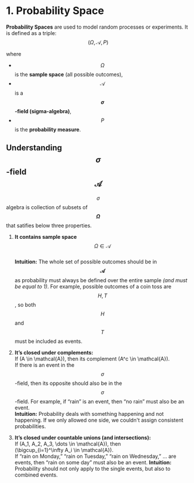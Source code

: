 # 1. Probability Space
**Probability Spaces** are used to model random processes or experiments. It is defined as a triple:
$$(\Omega, \mathcal{A}, P)$$

where  
- $$\Omega$$ is the **sample space** (all possible outcomes),  
- $$\mathcal{A}$$ is a **$$\sigma$$-field (sigma-algebra)**,  
- $$P$$ is the **probability measure**. 

## Understanding $$\sigma$$-field $$\mathcal{A}$$
$$\sigma$$ algebra is collection of subsets of **$$\Omega$$** that satifies below three properties.
1. **It contains sample space** \
   $$\Omega \in \mathcal{A}$$ \
   **Intuition:** The whole set of possible outcomes should be in **$$\mathcal{A}$$** as probability must always be defined over the entire sample _(and must be equal to 1)_. For example, possible outcomes of a coin toss are $${H, T}$$,  so both $$H$$ and $$T$$ must be included as events.
   
3. **It’s closed under complements:**  
   If \(A \in \mathcal{A}\), then its complement \(A^c \in \mathcal{A}\).  
   If there is an event in the $$\sigma$$-field, then its opposite should also be in the $$\sigma$$-field. For example, if “rain” is an event, then “no rain” must also be an event.    
   **Intuition:** Probability deals with something happening and not happening. If we only allowed one side, we couldn't assign consistent probabilities.

5. **It’s closed under countable unions (and intersections):**  
   If \(A_1, A_2, A_3, \dots \in \mathcal{A}\), then  
   \(\bigcup_{i=1}^\infty A_i \in \mathcal{A}\).  
   If “rain on Monday,” “rain on Tuesday,” “rain on Wednesday,” … are events, then “rain on some day” must also be an event.
   **Intuition:** Probability should not only apply to the single events, but also to combined events.

